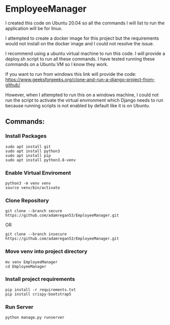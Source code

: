 # EmployeeManager

I created this code on Ubuntu 20.04 so all the commands I will list to run the application will be for linux.

I attempted to create a docker image for this project but the requirements would not install on the docker image and I could not resolve the issue.

I recommend using a ubuntu virtual machine to run this code. I will provide a deploy.sh script to run all these commands. I have tested running these commands on a Ubuntu VM so I know they work.

If you want to run from windows this link will provide the code: 
https://www.geeksforgeeks.org/clone-and-run-a-django-project-from-github/

However, when I attempted to run this on a windows machine, I could not run the script to activate the virtual environment which Django needs to run because running scripts is not enabled by default like it is on Ubuntu.

## Commands:

### Install Packages
```
sudo apt install git
sudo apt install python3
sudo apt install pip
sudo apt install python3.8-venv
```

### Enable Virtual Enviroment
```
python3 -m venv venv
source venv/bin/activate 
```

### Clone Repository
```
git clone --branch secure https://github.com/adamregan53/EmployeeManager.git
```
OR

```
git clone --branch insecure https://github.com/adamregan53/EmployeeManager.git
```

### Move venv into project directory
```
mv venv EmployeeManager
cd EmployeeManager
```

### Install project requirements
```
pip install -r requirements.txt
pip install crispy-bootstrap5
```

### Run Server
```
python manage.py runserver
```
